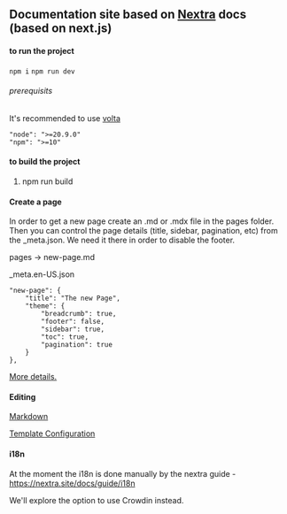## Documentation site based on [Nextra](https://nextra.site/docs/docs-theme/start) docs (based on next.js)

#### to run the project

`npm i`
`npm run dev`

###### prerequisits

It's recommended to use [volta](https://docs.volta.sh/guide/getting-started)
```
"node": ">=20.9.0"
"npm": ">=10"
```
#### to build the project

1. npm run build


#### Create a page

In order to get a new page create an .md or .mdx file in the pages folder.
Then you can control the page details (title, sidebar, pagination, etc) from the _meta.json. We need it there in order to disable the footer.


pages -> new-page.md

_meta.en-US.json
```
"new-page": {
    "title": "The new Page",
    "theme": {
        "breadcrumb": true,
        "footer": false,
        "sidebar": true,
        "toc": true,
        "pagination": true
    }
},
```

[More details.](https://nextra.site/docs/guide/organize-files)


#### Editing

[Markdown](https://nextra.site/docs/guide/markdown)

[Template Configuration](https://nextra.site/docs/docs-theme/theme-configuration)


#### i18n

At the moment the i18n is done manually by the nextra guide - https://nextra.site/docs/guide/i18n

We'll explore the option to use Crowdin instead.